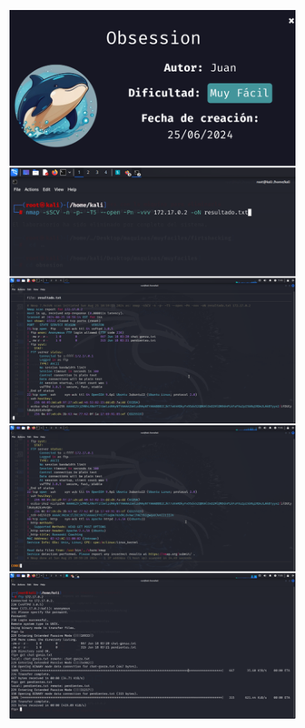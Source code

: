 ![](./imagenes/titulo.png)
![](./imagenes/imagen0.png)
![](./imagenes/imagen1.png)
![](./imagenes/imagen2.png)
![](./imagenes/imagen4.png)
